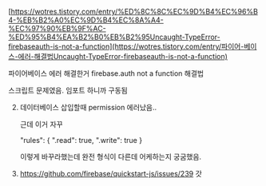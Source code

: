 [https://wotres.tistory.com/entry/%ED%8C%8C%EC%9D%B4%EC%96%B4-%EB%B2%A0%EC%9D%B4%EC%8A%A4-%EC%97%90%EB%9F%AC-%ED%95%B4%EA%B2%B0%EB%B2%95Uncaught-TypeError-firebaseauth-is-not-a-function](https://wotres.tistory.com/entry/파이어-베이스-에러-해결법Uncaught-TypeError-firebaseauth-is-not-a-function)

파이어베이스 에러 해결한거 firebase.auth not a function 해결법

스크립트 문제였음. 임포트 하니까 구동됨





2. 데이터베이스 삽입할때 permission 에러났음..

   근데 이거 자꾸 

   "rules": {
   ".read": true,
   ".write": true
   }

   이렇게 바꾸라했는데 완전 형식이 다른데 어케하는지 궁굼했음.

3. https://github.com/firebase/quickstart-js/issues/239 갓

